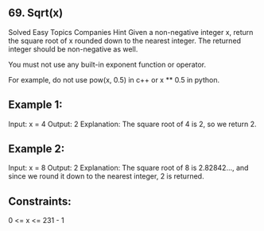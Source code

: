## 69. Sqrt(x)
Solved
Easy
Topics
Companies
Hint
Given a non-negative integer x, return the square root of x rounded down to the nearest integer. The returned integer should be non-negative as well.

You must not use any built-in exponent function or operator.

For example, do not use pow(x, 0.5) in c++ or x ** 0.5 in python.
 

## Example 1:

Input: x = 4
Output: 2
Explanation: The square root of 4 is 2, so we return 2.
## Example 2:

Input: x = 8
Output: 2
Explanation: The square root of 8 is 2.82842..., and since we round it down to the nearest integer, 2 is returned.
 

## Constraints:

0 <= x <= 231 - 1